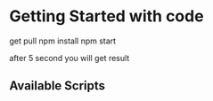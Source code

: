 # Getting Started with code

get pull npm install
npm start

after 5 second you will get result

## Available Scripts 

